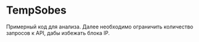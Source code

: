 # TempSobes
Примерный код для анализа. Далее необходимо ограничить количество запросов к API, дабы избежать блока IP.
